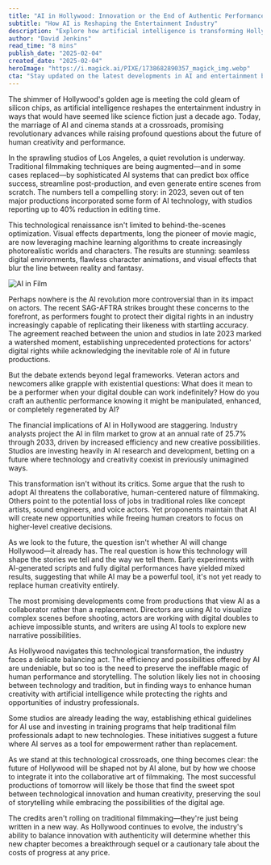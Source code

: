 ```yaml
---
title: "AI in Hollywood: Innovation or the End of Authentic Performances?"
subtitle: "How AI is Reshaping the Entertainment Industry"
description: "Explore how artificial intelligence is transforming Hollywood, from revolutionizing post-production to raising questions about the future of human performance. This in-depth analysis examines the impact of AI on filmmaking, actor rights, and the delicate balance between technological innovation and creative authenticity."
author: "David Jenkins"
read_time: "8 mins"
publish_date: "2025-02-04"
created_date: "2025-02-04"
heroImage: "https://i.magick.ai/PIXE/1738682890357_magick_img.webp"
cta: "Stay updated on the latest developments in AI and entertainment by following us on LinkedIn. Join our community of industry professionals and thought leaders shaping the future of filmmaking."
---
```


The shimmer of Hollywood's golden age is meeting the cold gleam of silicon chips, as artificial intelligence reshapes the entertainment industry in ways that would have seemed like science fiction just a decade ago. Today, the marriage of AI and cinema stands at a crossroads, promising revolutionary advances while raising profound questions about the future of human creativity and performance.

In the sprawling studios of Los Angeles, a quiet revolution is underway. Traditional filmmaking techniques are being augmented—and in some cases replaced—by sophisticated AI systems that can predict box office success, streamline post-production, and even generate entire scenes from scratch. The numbers tell a compelling story: in 2023, seven out of ten major productions incorporated some form of AI technology, with studios reporting up to 40% reduction in editing time.

This technological renaissance isn't limited to behind-the-scenes optimization. Visual effects departments, long the pioneer of movie magic, are now leveraging machine learning algorithms to create increasingly photorealistic worlds and characters. The results are stunning: seamless digital environments, flawless character animations, and visual effects that blur the line between reality and fantasy.

![AI in Film](https://i.magick.ai/PIXE/1738696150103_magick_img.webp)

Perhaps nowhere is the AI revolution more controversial than in its impact on actors. The recent SAG-AFTRA strikes brought these concerns to the forefront, as performers fought to protect their digital rights in an industry increasingly capable of replicating their likeness with startling accuracy. The agreement reached between the union and studios in late 2023 marked a watershed moment, establishing unprecedented protections for actors' digital rights while acknowledging the inevitable role of AI in future productions.

But the debate extends beyond legal frameworks. Veteran actors and newcomers alike grapple with existential questions: What does it mean to be a performer when your digital double can work indefinitely? How do you craft an authentic performance knowing it might be manipulated, enhanced, or completely regenerated by AI?

The financial implications of AI in Hollywood are staggering. Industry analysts project the AI in film market to grow at an annual rate of 25.7% through 2033, driven by increased efficiency and new creative possibilities. Studios are investing heavily in AI research and development, betting on a future where technology and creativity coexist in previously unimagined ways.

This transformation isn't without its critics. Some argue that the rush to adopt AI threatens the collaborative, human-centered nature of filmmaking. Others point to the potential loss of jobs in traditional roles like concept artists, sound engineers, and voice actors. Yet proponents maintain that AI will create new opportunities while freeing human creators to focus on higher-level creative decisions.

As we look to the future, the question isn't whether AI will change Hollywood—it already has. The real question is how this technology will shape the stories we tell and the way we tell them. Early experiments with AI-generated scripts and fully digital performances have yielded mixed results, suggesting that while AI may be a powerful tool, it's not yet ready to replace human creativity entirely.

The most promising developments come from productions that view AI as a collaborator rather than a replacement. Directors are using AI to visualize complex scenes before shooting, actors are working with digital doubles to achieve impossible stunts, and writers are using AI tools to explore new narrative possibilities.

As Hollywood navigates this technological transformation, the industry faces a delicate balancing act. The efficiency and possibilities offered by AI are undeniable, but so too is the need to preserve the ineffable magic of human performance and storytelling. The solution likely lies not in choosing between technology and tradition, but in finding ways to enhance human creativity with artificial intelligence while protecting the rights and opportunities of industry professionals.

Some studios are already leading the way, establishing ethical guidelines for AI use and investing in training programs that help traditional film professionals adapt to new technologies. These initiatives suggest a future where AI serves as a tool for empowerment rather than replacement.

As we stand at this technological crossroads, one thing becomes clear: the future of Hollywood will be shaped not by AI alone, but by how we choose to integrate it into the collaborative art of filmmaking. The most successful productions of tomorrow will likely be those that find the sweet spot between technological innovation and human creativity, preserving the soul of storytelling while embracing the possibilities of the digital age.

The credits aren't rolling on traditional filmmaking—they're just being written in a new way. As Hollywood continues to evolve, the industry's ability to balance innovation with authenticity will determine whether this new chapter becomes a breakthrough sequel or a cautionary tale about the costs of progress at any price.